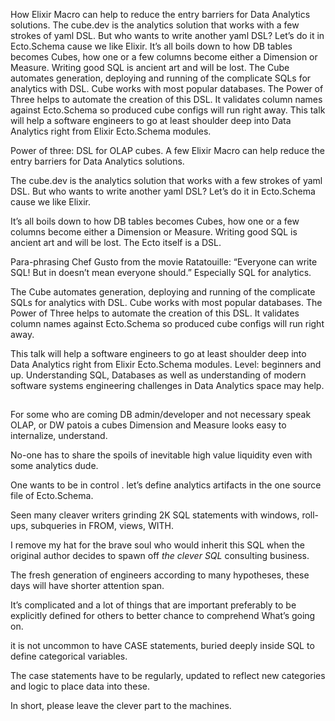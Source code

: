 How Elixir Macro can help to reduce the entry barriers for Data Analytics solutions.
The cube.dev is the analytics solution that works with a few strokes of yaml DSL.
But who wants to write another yaml DSL? Let’s do it in Ecto.Schema cause we like Elixir.
It’s all boils down to how DB tables becomes Cubes, how one or a few columns become  either a Dimension or Measure.
Writing good SQL is ancient art and will be lost.
The Cube automates generation, deploying and running of the complicate SQLs for analytics with DSL. Cube works with most popular databases.
The Power of Three helps to automate the creation of this DSL. It validates column names against Ecto.Schema so produced cube configs will run right away.
This talk will help a software engineers to go at least shoulder deep into Data Analytics right from Elixir Ecto.Schema modules.

Power of three: DSL for OLAP cubes.
A few Elixir Macro can help reduce the entry barriers for Data Analytics solutions.

The cube.dev is the analytics solution that works with a few strokes of yaml DSL. 
But who wants to write another yaml DSL? Let’s do it in Ecto.Schema cause we like Elixir. 

It’s all boils down to how DB tables becomes Cubes, how one or a few columns become  either a Dimension or Measure. 
Writing good SQL is ancient art and will be lost. The Ecto itself is a DSL.  

Para-phrasing Chef Gusto from the movie Ratatouille: “Everyone can write SQL! But in doesn’t mean everyone should.”
Especially SQL for analytics. 

The Cube automates generation, deploying and running of the complicate SQLs for analytics with DSL. Cube works with most popular databases. 
The Power of Three helps to automate the creation of this DSL. It validates column names against Ecto.Schema so produced cube configs will run right away.

This talk will help a software engineers to go at least shoulder deep into Data Analytics right from Elixir Ecto.Schema modules.
Level: beginners and up. Understanding SQL, Databases as well as understanding of modern software systems engineering challenges in Data Analytics space may help.
 
##

For some who are coming DB admin/developer and not necessary speak OLAP, or DW patois a cubes Dimension and Measure looks easy to internalize, understand.

No-one has to share the spoils of inevitable high value liquidity even with some analytics dude. 

One wants to be in control . let’s define analytics artifacts in the one source file of Ecto.Schema. 

Seen many cleaver writers grinding 2K SQL statements with windows, roll-ups, subqueries in FROM, views, WITH. 

I remove my hat for the brave soul who would inherit this SQL when the original author decides to spawn off _the clever SQL_ consulting business.

The fresh generation of engineers according to many hypotheses, these days will have shorter attention span.

It’s complicated and a lot of things that are important preferably to be explicitly defined for others to better chance to comprehend What’s going on.

it is not uncommon to have CASE statements, buried deeply inside SQL to define categorical variables.

The case statements have to be regularly, updated to reflect new categories and logic to place data into these.

In short, please leave the clever part to the machines.

